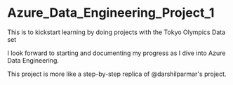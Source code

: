 # Azure_Data_Engineering_Project_1
This is to kickstart learning by doing projects with the Tokyo Olympics Data set

I look forward to starting and documenting my progress as I dive into Azure Data Engineering.

This project is more like a step-by-step replica of @darshilparmar's project. 
